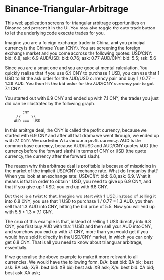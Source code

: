 # Binance-Triangular-Arbitrage
This web application screens for triangular arbitrage opportunities on Binance and present it in the UI. You may also toggle the auto trade button to let the underlying code execute trades for you.

Imagine you are a foreign exchange trader in China, and you principal currency is the Chinese Yuan (CNY). You are screening the foreign exchange market and you come accross the following quotes:
USD/CNY: bid: 6.8; ask: 6.9
AUD/USD: bid: 0.76; ask: 0.77
AUD/CNY: bid: 5.5; ask: 5.6

Since you are a smart one and you are good at mental calculation. You quickly realise that if you use 6.9 CNY to purchase 1 USD, you can use that 1 USD to hit the ask order for the AUD/USD currency pair, and buy 1 / 0.77 = 1.29 AUD. You then hit the bid order for the AUD/CNY currency pair to get 7.1 CNY.

You started out with 6.9 CNY and ended up with 7.1 CNY, the trades you just did can be illustrated by the following graph.

            CNY
         //     \\
        AUD ===  USD
        
In this arbitrge deal, the CNY is called the profit currency, because we started with 6.9 CNY and after all that drama we went through, we ended up with 7.1 CNY. We use letter A to denote a profit currency. AUD is the common base currency, because AUD/USD and AUD/CNY quotes AUD (the currency before the forward slash) in terms of CNY or USD (the quote currency, the currency after the forward slash).

The reason why this arbitrage deal is profitable is because of mispricing in the market of the implicit USD/CNY exchange rate. 
What do I mean by that?
When you look at an exchange rate: USD/CNY: bid: 6.8, ask: 6.9. What it means is that in order to obtain 1 USD, you need to give up 6.9 CNY, and that if you give up 1 USD, you end up with 6.8 CNY.

But there is a twist to that. Imagine we start with 1 USD, instead of selling it into 6.8 CNY, you use that 1 USD to purchase 1 / 0.77 = 1.3 AUD. you then sell that 1.3 AUD into CNY, hitting the bid price of 5.5. Now you will end up with 5.5 * 1.3 = 7.1 CNY.

The crux of this example is that, instead of selling 1 USD directly into 6.8 CNY, you first buy AUD with that 1 USD and then sell your AUD into CNY, and somehow you end up with 7.1 CNY, more than you would get if you would have sold it directly in the USD/CNY market, in which you can only get 6.8 CNY. That is all you need to know about triangular arbitrage, essentially.

If we generalise the above example to make it more relevant to all currencies. We would have the following form.
B/A: best bid: BA bid; best ask: BA ask;
X/B: best bid: XB bid; best ask: XB ask;
X/A: best bid: XA bid; best ask: XA ask;
